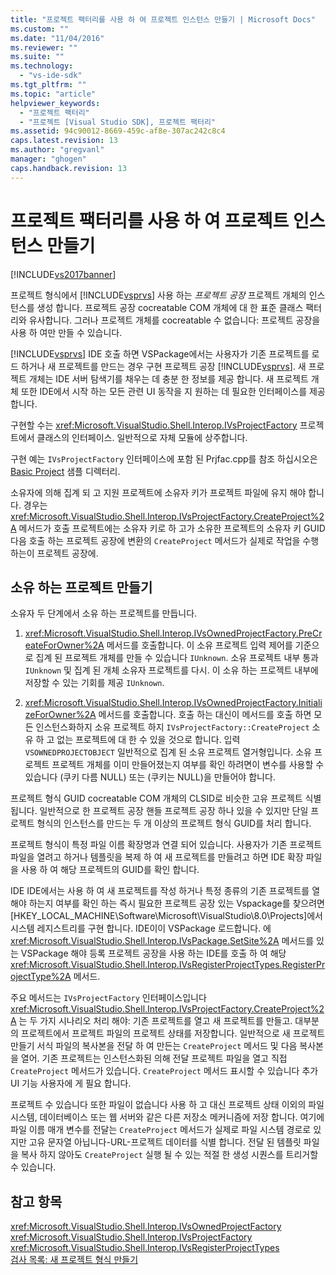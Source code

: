 ```yaml
---
title: "프로젝트 팩터리를 사용 하 여 프로젝트 인스턴스 만들기 | Microsoft Docs"
ms.custom: ""
ms.date: "11/04/2016"
ms.reviewer: ""
ms.suite: ""
ms.technology: 
  - "vs-ide-sdk"
ms.tgt_pltfrm: ""
ms.topic: "article"
helpviewer_keywords: 
  - "프로젝트 팩터리"
  - "프로젝트 [Visual Studio SDK], 프로젝트 팩터리"
ms.assetid: 94c90012-8669-459c-af8e-307ac242c8c4
caps.latest.revision: 13
ms.author: "gregvanl"
manager: "ghogen"
caps.handback.revision: 13
---
```

# 프로젝트 팩터리를 사용 하 여 프로젝트 인스턴스 만들기
[!INCLUDE[vs2017banner](../../code-quality/includes/vs2017banner.md)]

프로젝트 형식에서 [!INCLUDE[vsprvs](../../code-quality/includes/vsprvs_md.md)] 사용 하는  *프로젝트 공장* 프로젝트 개체의 인스턴스를 생성 합니다.  프로젝트 공장 cocreatable COM 개체에 대 한 표준 클래스 팩터리와 유사합니다.  그러나 프로젝트 개체를 cocreatable 수 없습니다: 프로젝트 공장을 사용 하 여만 만들 수 있습니다.  
  
 [!INCLUDE[vsprvs](../../code-quality/includes/vsprvs_md.md)] IDE 호출 하면 VSPackage에서는 사용자가 기존 프로젝트를 로드 하거나 새 프로젝트를 만드는 경우 구현 프로젝트 공장 [!INCLUDE[vsprvs](../../code-quality/includes/vsprvs_md.md)].  새 프로젝트 개체는 IDE 서버 탐색기를 채우는 데 충분 한 정보를 제공 합니다.  새 프로젝트 개체 또한 IDE에서 시작 하는 모든 관련 UI 동작을 지 원하는 데 필요한 인터페이스를 제공 합니다.  
  
 구현할 수는 <xref:Microsoft.VisualStudio.Shell.Interop.IVsProjectFactory> 프로젝트에서 클래스의 인터페이스.  일반적으로 자체 모듈에 상주합니다.  
  
 구현 예는 `IVsProjectFactory` 인터페이스에 포함 된 Prjfac.cpp를 참조 하십시오은 [Basic Project](http://msdn.microsoft.com/ko-kr/385fd2a3-d9f1-4808-87c2-a3f05a91fc36) 샘플 디렉터리.  
  
 소유자에 의해 집계 되 고 지원 프로젝트에 소유자 키가 프로젝트 파일에 유지 해야 합니다.  경우는 <xref:Microsoft.VisualStudio.Shell.Interop.IVsProjectFactory.CreateProject%2A> 메서드가 호출 프로젝트에는 소유자 키로 하 고가 소유한 프로젝트의 소유자 키 GUID 다음 호출 하는 프로젝트 공장에 변환의 `CreateProject` 메서드가 실제로 작업을 수행 하는이 프로젝트 공장에.  
  
## 소유 하는 프로젝트 만들기  
 소유자 두 단계에서 소유 하는 프로젝트를 만듭니다.  
  
1.  <xref:Microsoft.VisualStudio.Shell.Interop.IVsOwnedProjectFactory.PreCreateForOwner%2A> 메서드를 호출합니다.  이 소유 프로젝트 입력 제어를 기준으로 집계 된 프로젝트 개체를 만들 수 있습니다 `IUnknown`.  소유 프로젝트 내부 통과 `IUnknown` 및 집계 된 개체 소유자 프로젝트를 다시.  이 소유 하는 프로젝트 내부에 저장할 수 있는 기회를 제공 `IUnknown`.  
  
2.  <xref:Microsoft.VisualStudio.Shell.Interop.IVsOwnedProjectFactory.InitializeForOwner%2A> 메서드를 호출합니다.  호출 하는 대신이 메서드를 호출 하면 모든 인스턴스화하지 소유 프로젝트 하지 `IVsProjectFactory::CreateProject` 소유 하 고 없는 프로젝트에 대 한 수 있을 것으로 합니다.  입력 `VSOWNEDPROJECTOBJECT` 일반적으로 집계 된 소유 프로젝트 열거형입니다.  소유 프로젝트 프로젝트 개체를 이미 만들어졌는지 여부를 확인 하려면이 변수를 사용할 수 있습니다 \(쿠키 다름 NULL\) 또는 \(쿠키는 NULL\)을 만들어야 합니다.  
  
 프로젝트 형식 GUID cocreatable COM 개체의 CLSID로 비슷한 고유 프로젝트 식별 됩니다.  일반적으로 한 프로젝트 공장 핸들 프로젝트 공장 하나 있을 수 있지만 단일 프로젝트 형식의 인스턴스를 만드는 두 개 이상의 프로젝트 형식 GUID를 처리 합니다.  
  
 프로젝트 형식이 특정 파일 이름 확장명과 연결 되어 있습니다.  사용자가 기존 프로젝트 파일을 열려고 하거나 템플릿을 복제 하 여 새 프로젝트를 만들려고 하면 IDE 확장 파일을 사용 하 여 해당 프로젝트의 GUID를 확인 합니다.  
  
 IDE IDE에서는 사용 하 여 새 프로젝트를 작성 하거나 특정 종류의 기존 프로젝트를 열 해야 하는지 여부를 확인 하는 즉시 필요한 프로젝트 공장 있는 Vspackage를 찾으려면 \[HKEY\_LOCAL\_MACHINE\\Software\\Microsoft\\VisualStudio\\8.0\\Projects\]에서 시스템 레지스트리를 구현 합니다.  IDE이이 VSPackage 로드합니다.  에 <xref:Microsoft.VisualStudio.Shell.Interop.IVsPackage.SetSite%2A> 메서드를 있는 VSPackage 해야 등록 프로젝트 공장을 사용 하는 IDE를 호출 하 여 해당 <xref:Microsoft.VisualStudio.Shell.Interop.IVsRegisterProjectTypes.RegisterProjectType%2A> 메서드.  
  
 주요 메서드는 `IVsProjectFactory` 인터페이스입니다 <xref:Microsoft.VisualStudio.Shell.Interop.IVsProjectFactory.CreateProject%2A> 는 두 가지 시나리오 처리 해야: 기존 프로젝트를 열고 새 프로젝트를 만들고.  대부분의 프로젝트에서 프로젝트 파일의 프로젝트 상태를 저장합니다.  일반적으로 새 프로젝트 만들기 서식 파일의 복사본을 전달 하 여 만든는 `CreateProject` 메서드 및 다음 복사본을 열어.  기존 프로젝트는 인스턴스화된 의해 전달 프로젝트 파일을 열고 직접 `CreateProject` 메서드가 있습니다.  `CreateProject` 메서드 표시할 수 있습니다 추가 UI 기능 사용자에 게 필요 합니다.  
  
 프로젝트 수 있습니다 또한 파일이 없습니다 사용 하 고 대신 프로젝트 상태 이외의 파일 시스템, 데이터베이스 또는 웹 서버와 같은 다른 저장소 메커니즘에 저장 합니다.  여기에 파일 이름 매개 변수를 전달는 `CreateProject` 메서드가 실제로 파일 시스템 경로로 있지만 고유 문자열 아닙니다\-URL\-프로젝트 데이터를 식별 합니다.  전달 된 템플릿 파일을 복사 하지 않아도 `CreateProject` 실행 될 수 있는 적절 한 생성 시퀀스를 트리거할 수 있습니다.  
  
## 참고 항목  
 <xref:Microsoft.VisualStudio.Shell.Interop.IVsOwnedProjectFactory>   
 <xref:Microsoft.VisualStudio.Shell.Interop.IVsProjectFactory>   
 <xref:Microsoft.VisualStudio.Shell.Interop.IVsRegisterProjectTypes>   
 [검사 목록: 새 프로젝트 형식 만들기](../../extensibility/internals/checklist-creating-new-project-types.md)